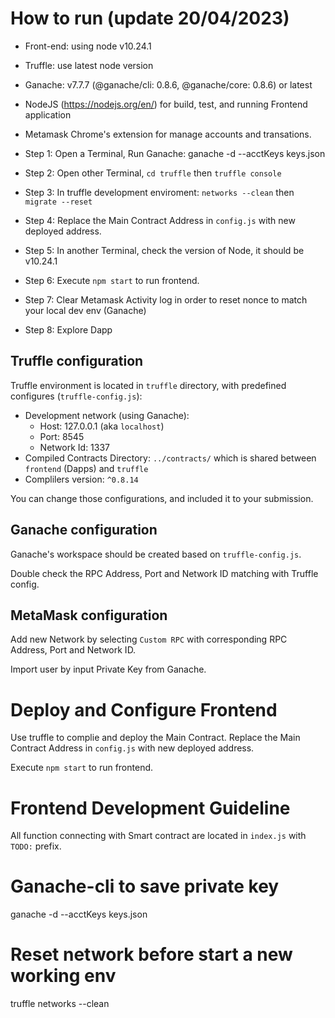 # How to run (update 20/04/2023)

- Front-end: using node v10.24.1
- Truffle: use latest node version
- Ganache: v7.7.7 (@ganache/cli: 0.8.6, @ganache/core: 0.8.6) or latest
- NodeJS (https://nodejs.org/en/) for build, test, and running Frontend application
- Metamask Chrome's extension for manage accounts and transations.

- Step 1: Open a Terminal, Run Ganache: ganache -d --acctKeys keys.json
- Step 2: Open other Terminal, `cd truffle` then `truffle console`
- Step 3: In truffle development enviroment: `networks --clean` then `migrate --reset`
- Step 4: Replace the Main Contract Address in `config.js` with new deployed address.
- Step 5: In another Terminal, check the version of Node, it should be v10.24.1
- Step 6: Execute `npm start` to run frontend.
- Step 7: Clear Metamask Activity log in order to reset nonce to match your local dev env (Ganache)
- Step 8: Explore Dapp

## Truffle configuration

Truffle environment is located in `truffle` directory, with predefined configures (`truffle-config.js`):

- Development network (using Ganache):
  - Host: 127.0.0.1 (aka `localhost`)
  - Port: 8545
  - Network Id: 1337
- Compiled Contracts Directory: `../contracts/` which is shared between `frontend` (Dapps) and `truffle`
- Complilers version: `^0.8.14`

You can change those configurations, and included it to your submission.

## Ganache configuration

Ganache's workspace should be created based on `truffle-config.js`.

Double check the RPC Address, Port and Network ID matching with Truffle config.

## MetaMask configuration

Add new Network by selecting `Custom RPC` with corresponding RPC Address, Port and Network ID.

Import user by input Private Key from Ganache.

# Deploy and Configure Frontend

Use truffle to complie and deploy the Main Contract.
Replace the Main Contract Address in `config.js` with new deployed address.

Execute `npm start` to run frontend.

# Frontend Development Guideline

All function connecting with Smart contract are located in `index.js` with `TODO:` prefix.

# Ganache-cli to save private key

ganache -d --acctKeys keys.json

# Reset network before start a new working env

truffle networks --clean
